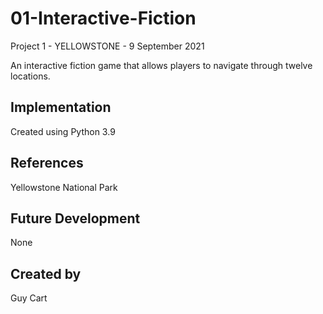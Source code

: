 # 01-Interactive-Fiction
Project 1 - YELLOWSTONE - 9 September 2021

An interactive fiction game that allows players to navigate through twelve locations.

## Implementation
Created using Python 3.9

## References
Yellowstone National Park

## Future Development
None

## Created by
Guy Cart
